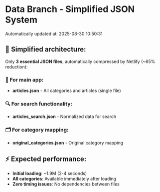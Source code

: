 # Data Branch - Simplified JSON System
Automatically updated at: 2025-08-30 10:50:31

## 🎯 Simplified architecture:
Only **3 essential JSON files**, automatically compressed by Netlify (~65% reduction):

### 📱 For main app:
- **articles.json** - All categories and articles (single file)

### 🔍 For search functionality:
- **articles_search.json** - Normalized data for search

### 🗂️ For category mapping:
- **original_categories.json** - Original category mapping

## ⚡ Expected performance:
- **Initial loading**: ~1.9M (2-4 seconds)
- **All categories**: Available immediately after loading
- **Zero timing issues**: No dependencies between files
